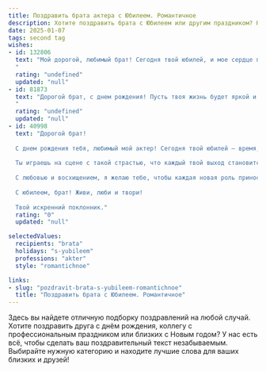```yaml
---
title: Поздравить брата актера с Юбилеем. Романтичное
description: Хотите поздравить брата с Юбилеем или другим праздником? Наш ИИ создаст незабываемое поздравление, а вы обязательно выделитесь среди других.  
date: 2025-01-07
tags: second tag
wishes:
- id: 132806
  text: "Мой дорогой, любимый брат! Сегодня твой юбилей, и мое сердце переполняет гордость и нежность.  Ты – удивительный актер,  твоя игра – это вихрь эмоций,  волна чувств,  захватывающий спектакль жизни.  Пусть сцена всегда  будет твоим верным другом, а зрительный зал –  океаном  обожания.  Пусть  каждая роль  раскрывает в тебе новые грани таланта,  каждая встреча  приносит радость,  а каждая минута жизни  наполнена счастьем и любовью. С юбилеем, мой драгоценный!
  "
  rating: "undefined"
  updated: "null"
- id: 81873
  text: "Дорогой брат, с днем рождения! Пусть твоя жизнь будет яркой и многогранной, как спектакль, полный страсти, волшебства и неповторимых образов. Желаю тебе всегда находить вдохновение в каждом новом дне, покорять новые вершины мастерства и дарить зрителям незабываемые эмоции!
  "
  rating: "undefined"
  updated: "null"
- id: 40998
  text: "Дорогой брат!
  
  С днем рождения тебя, любимый мой актер! Сегодня твой юбилей – время, когда светит яркая звезда на твоем жизненном небосводе. Пусть каждый новый день наполняется вдохновением, а сцена жизни дарит тебе самые лучшие роли.
  
  Ты играешь на сцене с такой страстью, что каждый твой выход становится волшебством. Я восхищаюсь твоей смелостью и талантом, которые зажигают сердца зрителей. Пусть в твоем артистическом пути будет больше ярких премьер, запоминающихся образов и аплодисментов, которые будут звучать только для тебя.
  
  С любовью и восхищением, я желаю тебе, чтобы каждая новая роль приносила радость, а жизнь складывалась в прекрасный сценарий, полный счастья и гармонии. Будь смелым, оставайся верным своему искусству и уверенно иди к своей мечте!
  
  С юбилеем, брат! Живи, люби и твори!
  
  Твой искренний поклонник."
  rating: "0"
  updated: "null"

selectedValues:
  recipients: "brata"
  holidays: "s-yubileem"
  professions: "akter"
  style: "romantichnoe"

links:
- slug: "pozdravit-brata-s-yubileem-romantichnoe"
  title: "Поздравить брата с Юбилеем. Романтичное"
---
```


Здесь вы найдете отличную подборку поздравлений на любой случай. 
Хотите поздравить друга с днём рождения, коллегу с профессиональным праздником или близких с Новым годом? У нас есть всё, чтобы сделать ваш поздравительный текст незабываемым. Выбирайте нужную категорию и находите лучшие слова для ваших близких и друзей!
